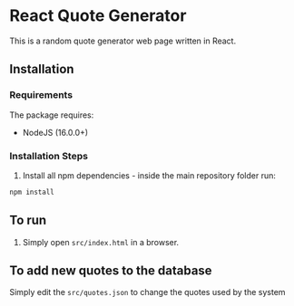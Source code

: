 # React Quote Generator

This is a random quote generator web page written in React.

## Installation

### Requirements

The package requires:

* NodeJS (16.0.0+)

### Installation Steps

1. Install all npm dependencies - inside the main repository folder run:

```bash
npm install
```

## To run

1. Simply open `src/index.html` in a browser.


## To add new quotes to the database

Simply edit the `src/quotes.json` to change the quotes used by the system

